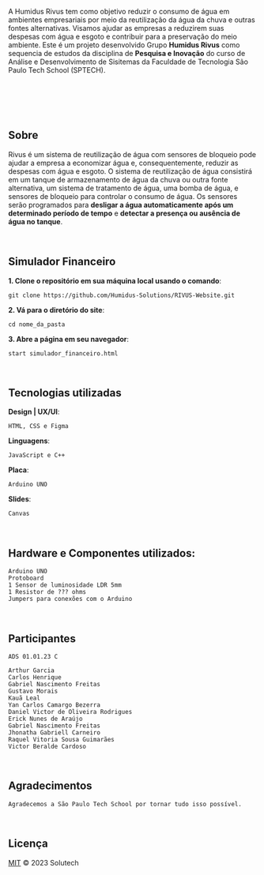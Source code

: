 A Humidus Rivus tem como objetivo reduzir o consumo de água em ambientes empresariais por meio da reutilização da água da chuva e outras fontes alternativas.
 Visamos ajudar as empresas a reduzirem suas despesas com água e esgoto e contribuir para a preservação do meio ambiente.
 Este é um projeto desenvolvido Grupo <b>Humidus Rivus</b> como sequencia de estudos da disciplina de <b>Pesquisa e Inovação</b> do curso de Análise e Desenvolvimento de Sisitemas da Faculdade de Tecnologia São Paulo Tech School (SPTECH).

<br><br><br><br>

## Sobre

Rivus é um sistema de reutilização de água com sensores de bloqueio pode ajudar a empresa a economizar água e, consequentemente, reduzir as despesas com água e esgoto. O sistema de reutilização de água consistirá em um tanque de armazenamento de água da chuva ou outra fonte alternativa, um sistema de tratamento de água, uma bomba de água, e sensores de bloqueio para controlar o consumo de água. Os sensores serão programados para <b>desligar a água automaticamente após um determinado período de tempo</b> e <b>detectar a presença ou ausência de água no tanque</b>.

<br>

## Simulador Financeiro

**1. Clone o repositório em sua máquina local usando o comando**:
```
git clone https://github.com/Humidus-Solutions/RIVUS-Website.git
```

**2. Vá para o diretório do site**:
```
cd nome_da_pasta
```
    
**3. Abre a página em seu navegador**:
```
start simulador_financeiro.html
```

<br>

## Tecnologias utilizadas
**Design | UX/UI**:
```
HTML, CSS e Figma

```
**Linguagens**:
```
JavaScript e C++
```
    
**Placa**:
```
Arduino UNO
```


**Slides**:
```
Canvas
```
    
<br>

## Hardware e Componentes utilizados:

    Arduino UNO
    Protoboard
    1 Sensor de luminosidade LDR 5mm
    1 Resistor de ??? ohms
    Jumpers para conexões com o Arduino
    
<br>

## Participantes
    ADS 01.01.23 C
    
    Arthur Garcia
    Carlos Henrique
    Gabriel Nascimento Freitas
    Gustavo Morais
    Kauã Leal
    Yan Carlos Camargo Bezerra
    Daniel Victor de Oliveira Rodrigues
    Erick Nunes de Araújo
    Gabriel Nascimento Freitas
    Jhonatha Gabriell Carneiro
    Raquel Vitoria Sousa Guimarães
    Victor Beralde Cardoso
    
<br>

## Agradecimentos

    Agradecemos a São Paulo Tech School por tornar tudo isso possível. 
    
<br>

## Licença

[MIT](LICENSE) © 2023 Solutech 

